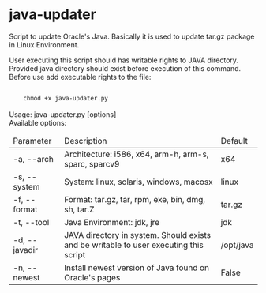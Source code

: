 java-updater
============

Script to update Oracle's Java. 
Basically it is used to update tar.gz package in Linux Environment.

User executing this script should has writable rights to JAVA directory.
Provided java directory should exist before execution of this command.<br/>
Before use add executable rights to the file:</br>

<code>
	chmod +x java-updater.py
</code>

</br>
Usage: java-updater.py [options]<br/>
Available options:<br/>
<table>
    <thead>
	<tr>
		<td>Parameter</td>
		<td>Description</td>
		<td>Default</td>
	</tr>
    </thead>
	<tr>
		<td>-a, --arch</td>
		<td>Architecture: i586, x64, arm-h, arm-s, sparc, sparcv9</td>
		<td>x64</td>
	</tr>
	<tr>
		<td>-s, --system</td>
		<td>System: linux, solaris, windows, macosx</td>
		<td>linux</td>
	</tr>
	<tr>
		<td>-f, --format</td>
		<td>Format: tar.gz, tar, rpm, exe, bin, dmg, sh, tar.Z</td>
		<td>tar.gz</td>
	</tr>
	<tr>
		<td>-t, --tool</td>
		<td>Java Environment: jdk, jre</td>
		<td>jdk</td>
	</tr>
	<tr>
		<td>-d, --javadir</td>
		<td>JAVA directory in system. Should exists and be writable to user executing this script</td>
		<td>/opt/java</td>
	</tr>
	<tr>
		<td>-n, --newest</td>
		<td>Install newest version of Java found on Oracle's pages</td>
		<td>False</td>
	</tr>
</table>
